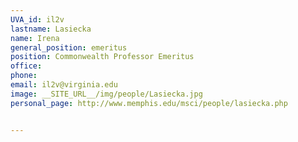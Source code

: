 ```yaml
---
UVA_id: il2v
lastname: Lasiecka
name: Irena
general_position: emeritus
position: Commonwealth Professor Emeritus
office:
phone:
email: il2v@virginia.edu
image: __SITE_URL__/img/people/Lasiecka.jpg
personal_page: http://www.memphis.edu/msci/people/lasiecka.php


---
```

